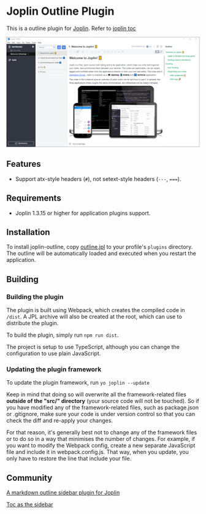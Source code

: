 # Joplin Outline Plugin

This is a outline plugin for [Joplin](https://github.com/laurent22/joplin). Refer to [joplin toc](https://github.com/laurent22/joplin/tree/dev/packages/app-cli/tests/support/plugins/toc/)

![screenshot](.github/screenshot.png)

## Features

- Support atx-style headers (`#`), not setext-style headers (`---`, `===`).

## Requirements

- Joplin 1.3.15 or higher for application plugins support.

## Installation

To install joplin-outline, copy [outline.jpl](https://github.com/cqroot/joplin-outline/releases/latest) to your profile's `plugins` directory. The outline will be automatically loaded and executed when you restart the application.

## Building

### Building the plugin

The plugin is built using Webpack, which creates the compiled code in `/dist`. A JPL archive will also be created at the root, which can use to distribute the plugin.

To build the plugin, simply run `npm run dist`.

The project is setup to use TypeScript, although you can change the configuration to use plain JavaScript.

### Updating the plugin framework

To update the plugin framework, run `yo joplin --update`

Keep in mind that doing so will overwrite all the framework-related files **outside of the "src/" directory** (your source code will not be touched). So if you have modified any of the framework-related files, such as package.json or .gitignore, make sure your code is under version control so that you can check the diff and re-apply your changes.

For that reason, it's generally best not to change any of the framework files or to do so in a way that minimises the number of changes. For example, if you want to modify the Webpack config, create a new separate JavaScript file and include it in webpack.config.js. That way, when you update, you only have to restore the line that include your file.

## Community

[A markdown outline sidebar plugin for Joplin](https://discourse.joplinapp.org/t/a-markdown-outline-sidebar-plugin-for-joplin/13364)

[Toc as the sidebar](https://discourse.joplinapp.org/t/toc-as-the-sidebar/5979/64)
